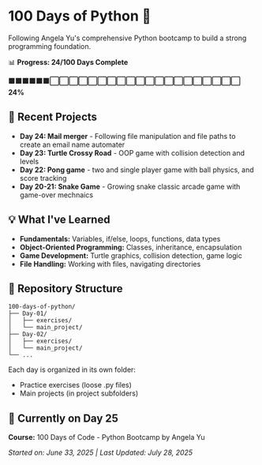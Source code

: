 # 100 Days of Python 🐍

Following Angela Yu's comprehensive Python bootcamp to build a strong programming foundation.

📊 **Progress: 24/100 Days Complete**

**🟩🟩🟩🟩🟩🟩⬜⬜⬜⬜⬜⬜⬜⬜⬜⬜⬜⬜⬜⬜⬜⬜⬜⬜⬜⬜ 24%**

## 🚀 Recent Projects

* **Day 24: Mail merger** - Following file manipulation and file paths to create an email name automater
* **Day 23: Turtle Crossy Road** - OOP game with collision detection and levels
* **Day 22: Pong game** - two and single player game with ball physics, and score tracking
* **Day 20-21: Snake Game** - Growing snake classic arcade game with game-over mechnaics

## 💡 What I've Learned

* **Fundamentals:** Variables, if/else, loops, functions, data types
* **Object-Oriented Programming:** Classes, inheritance, encapsulation
* **Game Development:** Turtle graphics, collision detection, game logic
* **File Handling:** Working with files, navigating directories

## 📁 Repository Structure

```
100-days-of-python/
├── Day-01/
│   ├── exercises/
│   └── main_project/
├── Day-02/
│   ├── exercises/
│   └── main_project/
└── ...
```

Each day is organized in its own folder:
* Practice exercises (loose .py files)
* Main projects (in project subfolders)

## 🎯 Currently on Day 25

**Course:** 100 Days of Code - Python Bootcamp by Angela Yu

*Started on: June 33, 2025 | Last Updated: July 28, 2025*
